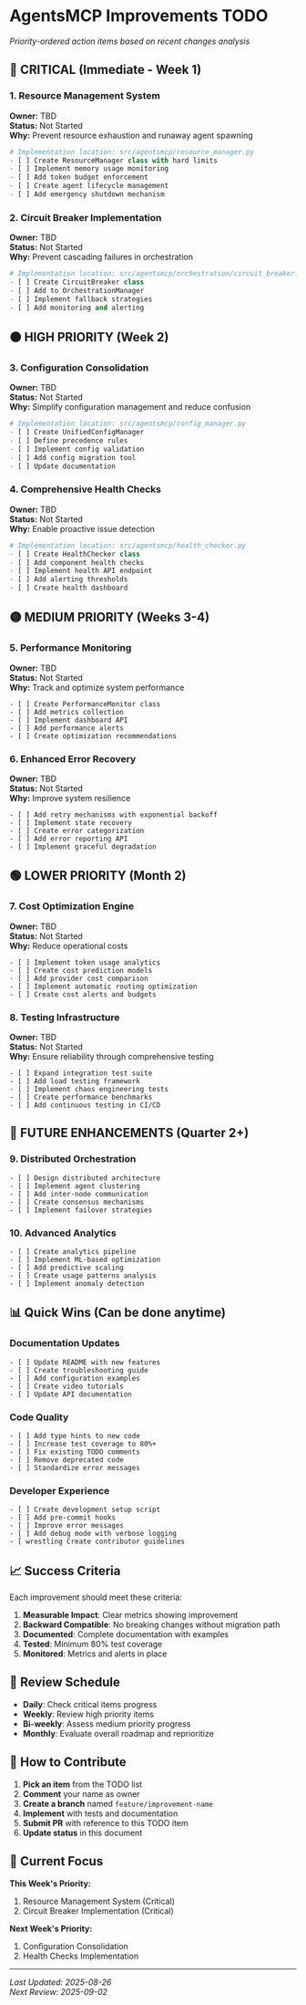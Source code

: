 # AgentsMCP Improvements TODO

*Priority-ordered action items based on recent changes analysis*

## 🔴 CRITICAL (Immediate - Week 1)

### 1. Resource Management System
**Owner:** TBD  
**Status:** Not Started  
**Why:** Prevent resource exhaustion and runaway agent spawning

```python
# Implementation location: src/agentsmcp/resource_manager.py
- [ ] Create ResourceManager class with hard limits
- [ ] Implement memory usage monitoring
- [ ] Add token budget enforcement
- [ ] Create agent lifecycle management
- [ ] Add emergency shutdown mechanism
```

### 2. Circuit Breaker Implementation
**Owner:** TBD  
**Status:** Not Started  
**Why:** Prevent cascading failures in orchestration

```python
# Implementation location: src/agentsmcp/orchestration/circuit_breaker.py
- [ ] Create CircuitBreaker class
- [ ] Add to OrchestrationManager
- [ ] Implement fallback strategies
- [ ] Add monitoring and alerting
```

## 🟠 HIGH PRIORITY (Week 2)

### 3. Configuration Consolidation
**Owner:** TBD  
**Status:** Not Started  
**Why:** Simplify configuration management and reduce confusion

```python
# Implementation location: src/agentsmcp/config_manager.py
- [ ] Create UnifiedConfigManager
- [ ] Define precedence rules
- [ ] Implement config validation
- [ ] Add config migration tool
- [ ] Update documentation
```

### 4. Comprehensive Health Checks
**Owner:** TBD  
**Status:** Not Started  
**Why:** Enable proactive issue detection

```python
# Implementation location: src/agentsmcp/health_checker.py
- [ ] Create HealthChecker class
- [ ] Add component health checks
- [ ] Implement health API endpoint
- [ ] Add alerting thresholds
- [ ] Create health dashboard
```

## 🟡 MEDIUM PRIORITY (Weeks 3-4)

### 5. Performance Monitoring
**Owner:** TBD  
**Status:** Not Started  
**Why:** Track and optimize system performance

```
- [ ] Create PerformanceMonitor class
- [ ] Add metrics collection
- [ ] Implement dashboard API
- [ ] Add performance alerts
- [ ] Create optimization recommendations
```

### 6. Enhanced Error Recovery
**Owner:** TBD  
**Status:** Not Started  
**Why:** Improve system resilience

```
- [ ] Add retry mechanisms with exponential backoff
- [ ] Implement state recovery
- [ ] Create error categorization
- [ ] Add error reporting API
- [ ] Implement graceful degradation
```

## 🟢 LOWER PRIORITY (Month 2)

### 7. Cost Optimization Engine
**Owner:** TBD  
**Status:** Not Started  
**Why:** Reduce operational costs

```
- [ ] Implement token usage analytics
- [ ] Create cost prediction models
- [ ] Add provider cost comparison
- [ ] Implement automatic routing optimization
- [ ] Create cost alerts and budgets
```

### 8. Testing Infrastructure
**Owner:** TBD  
**Status:** Not Started  
**Why:** Ensure reliability through comprehensive testing

```
- [ ] Expand integration test suite
- [ ] Add load testing framework
- [ ] Implement chaos engineering tests
- [ ] Create performance benchmarks
- [ ] Add continuous testing in CI/CD
```

## 🔵 FUTURE ENHANCEMENTS (Quarter 2+)

### 9. Distributed Orchestration
```
- [ ] Design distributed architecture
- [ ] Implement agent clustering
- [ ] Add inter-node communication
- [ ] Create consensus mechanisms
- [ ] Implement failover strategies
```

### 10. Advanced Analytics
```
- [ ] Create analytics pipeline
- [ ] Implement ML-based optimization
- [ ] Add predictive scaling
- [ ] Create usage patterns analysis
- [ ] Implement anomaly detection
```

## 📊 Quick Wins (Can be done anytime)

### Documentation Updates
```
- [ ] Update README with new features
- [ ] Create troubleshooting guide
- [ ] Add configuration examples
- [ ] Create video tutorials
- [ ] Update API documentation
```

### Code Quality
```
- [ ] Add type hints to new code
- [ ] Increase test coverage to 80%+
- [ ] Fix existing TODO comments
- [ ] Remove deprecated code
- [ ] Standardize error messages
```

### Developer Experience
```
- [ ] Create development setup script
- [ ] Add pre-commit hooks
- [ ] Improve error messages
- [ ] Add debug mode with verbose logging
- [ wrestling Create contributor guidelines
```

## 📈 Success Criteria

Each improvement should meet these criteria:
1. **Measurable Impact**: Clear metrics showing improvement
2. **Backward Compatible**: No breaking changes without migration path
3. **Documented**: Complete documentation with examples
4. **Tested**: Minimum 80% test coverage
5. **Monitored**: Metrics and alerts in place

## 🔄 Review Schedule

- **Daily**: Check critical items progress
- **Weekly**: Review high priority items
- **Bi-weekly**: Assess medium priority progress
- **Monthly**: Evaluate overall roadmap and reprioritize

## 📝 How to Contribute

1. **Pick an item** from the TODO list
2. **Comment** your name as owner
3. **Create a branch** named `feature/improvement-name`
4. **Implement** with tests and documentation
5. **Submit PR** with reference to this TODO item
6. **Update status** in this document

## 🎯 Current Focus

**This Week's Priority:**
1. Resource Management System (Critical)
2. Circuit Breaker Implementation (Critical)

**Next Week's Priority:**
1. Configuration Consolidation
2. Health Checks Implementation

---

*Last Updated: 2025-08-26*  
*Next Review: 2025-09-02*